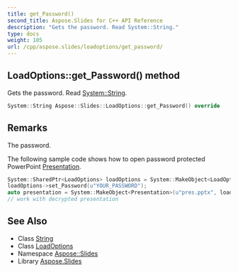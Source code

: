 ```yaml
---
title: get_Password()
second_title: Aspose.Slides for C++ API Reference
description: "Gets the password. Read System::String."
type: docs
weight: 105
url: /cpp/aspose.slides/loadoptions/get_password/
---
```

## LoadOptions::get_Password() method


Gets the password. Read [System::String](../../../system/string/).

```cpp
System::String Aspose::Slides::LoadOptions::get_Password() override
```

## Remarks


The password. 

The following sample code shows how to open password protected PowerPoint [Presentation](../../presentation/). 
```cpp
System::SharedPtr<LoadOptions> loadOptions = System::MakeObject<LoadOptions>();
loadOptions->set_Password(u"YOUR_PASSWORD");
auto presentation = System::MakeObject<Presentation>(u"pres.pptx", loadOptions);
// work with decrypted presentation
```

## See Also

* Class [String](../../system/string/)
* Class [LoadOptions](./)
* Namespace [Aspose::Slides](../)
* Library [Aspose.Slides](../../)